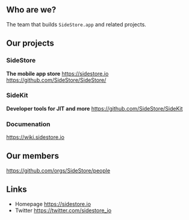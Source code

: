 ## Who are we?

The team that builds `SideStore.app` and related projects.

## Our projects

### SideStore

__The mobile app store__
https://sidestore.io
https://github.com/SideStore/SideStore/

### SideKit

__Developer tools for JIT and more__
https://github.com/SideStore/SideKit

### Documenation

https://wiki.sidestore.io

## Our members

https://github.com/orgs/SideStore/people
<!--
- Joelle https://github.com/lonkelle
- Joe Mattiello https://github.com/JoeMatt
-->

## Links

- Homepage https://sidestore.io
- Twitter https://twitter.com/sidestore_io
<!--
- Patreon https://www.patreon.com/TODO
- OpenCollective https://opencollective.com/TODO
- YouTube https://www.youtube.com/channel/TODO
-->
